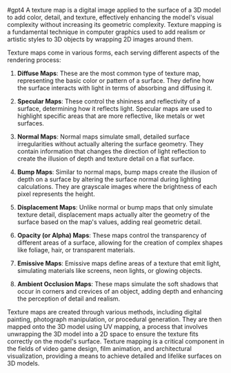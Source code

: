 

#gpt4
A texture map is a digital image applied to the surface of a 3D model to add color, detail, and texture, effectively enhancing the model's visual complexity without increasing its geometric complexity. Texture mapping is a fundamental technique in computer graphics used to add realism or artistic styles to 3D objects by wrapping 2D images around them.

Texture maps come in various forms, each serving different aspects of the rendering process:

1. **Diffuse Maps**: These are the most common type of texture map, representing the basic color or pattern of a surface. They define how the surface interacts with light in terms of absorbing and diffusing it.

2. **Specular Maps**: These control the shininess and reflectivity of a surface, determining how it reflects light. Specular maps are used to highlight specific areas that are more reflective, like metals or wet surfaces.

3. **Normal Maps**: Normal maps simulate small, detailed surface irregularities without actually altering the surface geometry. They contain information that changes the direction of light reflection to create the illusion of depth and texture detail on a flat surface.

4. **Bump Maps**: Similar to normal maps, bump maps create the illusion of depth on a surface by altering the surface normal during lighting calculations. They are grayscale images where the brightness of each pixel represents the height.

5. **Displacement Maps**: Unlike normal or bump maps that only simulate texture detail, displacement maps actually alter the geometry of the surface based on the map's values, adding real geometric detail.

6. **Opacity (or Alpha) Maps**: These maps control the transparency of different areas of a surface, allowing for the creation of complex shapes like foliage, hair, or transparent materials.

7. **Emissive Maps**: Emissive maps define areas of a texture that emit light, simulating materials like screens, neon lights, or glowing objects.

8. **Ambient Occlusion Maps**: These maps simulate the soft shadows that occur in corners and crevices of an object, adding depth and enhancing the perception of detail and realism.

Texture maps are created through various methods, including digital painting, photograph manipulation, or procedural generation. They are then mapped onto the 3D model using UV mapping, a process that involves unwrapping the 3D model into a 2D space to ensure the texture fits correctly on the model's surface. Texture mapping is a critical component in the fields of video game design, film animation, and architectural visualization, providing a means to achieve detailed and lifelike surfaces on 3D models.